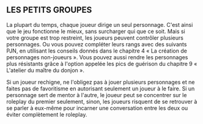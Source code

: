 ## LES PETITS GROUPES


La plupart du temps, chaque joueur dirige un seul
personnage. C'est ainsi que le jeu fonctionne le mieux,
sans surcharger qui que ce soit. Mais si votre groupe est
trop restreint, les joueurs peuvent contrôler plusieurs
personnages. Ou vous pouvez compléter leurs rangs avec
des suivants PJN, en utilisant les conseils donnés dans le
chapitre 4 « La création de personnages non-joueurs ». Vous
pouvez aussi rendre les personnages plus résistants grâce à
l'option appelée les pics de guérison du chapitre 9 « L'atelier
du maître du donjon ».

Si un joueur rechigne, ne l'obligez pas à jouer plusieurs
personnages et ne faites pas de favoritisme en autorisant
seulement un joueur à le faire. Si un personnage sert
de mentor à l'autre, le joueur peut se concentrer sur le
roleplay du premier seulement, sinon, les joueurs risquent
de se retrouver à se parler à eux-même pour incarner
une conversation entre les deux ou éviter complètement
le roleplay.
